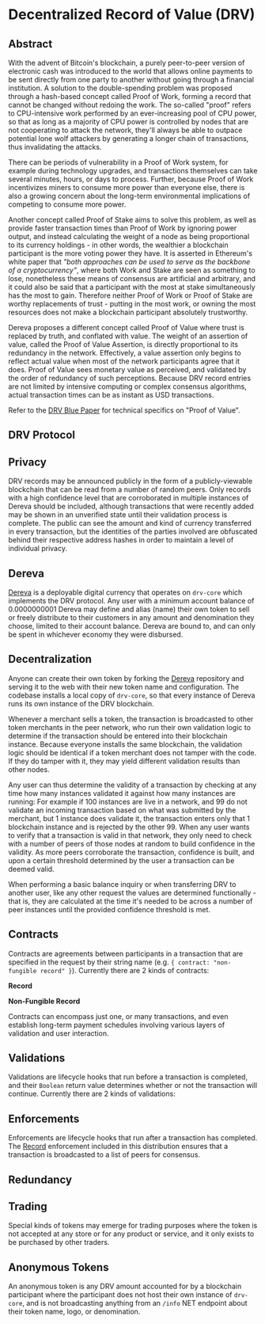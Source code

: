 # Decentralized Record of Value (DRV)

## Abstract

With the advent of Bitcoin's blockchain, a purely peer-to-peer version of electronic cash was introduced to the world that allows online payments to be sent directly from one party to another without going through a financial institution. A solution to the double-spending problem was proposed through a hash-based concept called Proof of Work, forming a record that cannot be changed without redoing the work. The so-called "proof" refers to CPU-intensive work performed by an ever-increasing pool of CPU power, so that as long as a majority of CPU power is controlled by nodes that are not cooperating to attack the network, they'll always be able to outpace potential lone wolf attackers by generating a longer chain of transactions, thus invalidating the attacks.

There can be periods of vulnerability in a Proof of Work system, for example during technology upgrades, and transactions themselves can take several minutes, hours, or days to process. Further, because Proof of Work incentivizes miners to consume more power than everyone else, there is also a growing concern about the long-term environmental implications of competing to consume more power.

Another concept called Proof of Stake aims to solve this problem, as well as provide faster transaction times than Proof of Work by ignoring power output, and instead calculating the weight of a node as being proportional to its currency holdings - in other words, the wealthier a blockchain participant is the more voting power they have. It is asserted in Ethereum's white paper that *"both approaches can be used to serve as the backbone of a cryptocurrency"*, where both Work and Stake are seen as something to lose, nonetheless these means of consensus are artificial and arbitrary, and it could also be said that a participant with the most at stake simultaneously has the most to gain. Therefore neither Proof of Work or Proof of Stake are worthy replacements of trust - putting in the most work, or owning the most resources does not make a blockchain participant absolutely trustworthy.

Dereva proposes a different concept called Proof of Value where trust is replaced by truth, and conflated with value. The weight of an assertion of value, called the Proof of Value Assertion, is directly proportional to its redundancy in the network. Effectively, a value assertion only begins to reflect actual value when most of the network participants agree that it does. Proof of Value sees monetary value as perceived, and validated by the order of redundancy of such perceptions. Because DRV record entries are not limited by intensive computing or complex consensus algorithms, actual transaction times can be as instant as USD transactions.

Refer to the [DRV Blue Paper](./blue-paper.md) for technical specifics on "Proof of Value".

## DRV Protocol

## Privacy

DRV records may be announced publicly in the form of a publicly-viewable blockchain that can be read from a number of random peers. Only records with a high confidence level that are corroborated in multiple instances of Dereva should be included, although transactions that were recently added may be shown in an unverified state until their validation process is complete. The public can see the amount and kind of currency transferred in every transaction, but the identities of the parties involved are obfuscated behind their respective address hashes in order to maintain a level of individual privacy.

## Dereva

[Dereva](https://github.com/exactchange/dereva) is a deployable digital currency that operates on `drv-core` which implements the DRV protocol. Any user with a minimum account balance of 0.0000000001 Dereva may define and alias (name) their own token to sell or freely distribute to their customers in any amount and denomination they choose, limited to their account balance. Dereva are bound to, and can only be spent in whichever economy they were disbursed.

## Decentralization

Anyone can create their own token by forking the [Dereva](https://github.com/exactchange/dereva) repository and serving it to the web with their new token name and configuration. The codebase installs a local copy of `drv-core`, so that every instance of Dereva runs its own instance of the DRV blockchain.

Whenever a merchant sells a token, the transaction is broadcasted to other token merchants in the peer network, who run their own validation logic to determine if the transaction should be entered into their blockchain instance. Because everyone installs the same blockchain, the validation logic should be identical if a token merchant does not tamper with the code. If they do tamper with it, they may yield different validation results than other nodes.

Any user can thus determine the validity of a transaction by checking at any time how many instances validated it against how many instances are running: For example if 100 instances are live in a network, and 99 do not validate an incoming transaction based on what was submitted by the merchant, but 1 instance does validate it, the transaction enters only that 1 blockchain instance and is rejected by the other 99. When any user wants to verify that a transaction is valid in that network, they only need to check with a number of peers of those nodes at random to build confidence in the validity. As more peers corroborate the transaction, confidence is built, and upon a certain threshold determined by the user a transaction can be deemed valid.

When performing a basic balance inquiry or when transferring DRV to another user, like any other request the values are determined functionally - that is, they are calculated at the time it's needed to be across a number of peer instances until the provided confidence threshold is met.

## Contracts

Contracts are agreements between participants in a transaction that are specified in the request by their string name (e.g. `{ contract: "non-fungible record" }`). Currently there are 2 kinds of contracts:

**Record**

**Non-Fungible Record**

Contracts can encompass just one, or many transactions, and even establish long-term payment schedules involving various layers of validation and user interaction.

## Validations

Validations are lifecycle hooks that run before a transaction is completed, and their `Boolean` return value determines whether or not the transaction will continue. Currently there are 2 kinds of validations:

## Enforcements

Enforcements are lifecycle hooks that run after a transaction has completed. The [Record](https://github.com/exactchange/drv-core/blob/master/enforcements/enforcements.record.js) enforcement included in this distribution ensures that a transaction is broadcasted to a list of peers for consensus.

## Redundancy

## Trading

Special kinds of tokens may emerge for trading purposes where the token is not accepted at any store or for any product or service, and it only exists to be purchased by other traders.

## Anonymous Tokens

An anonymous token is any DRV amount accounted for by a blockchain participant where the participant does not host their own instance of `drv-core`, and is not broadcasting anything from an `/info` NET endpoint about their token name, logo, or denomination.
